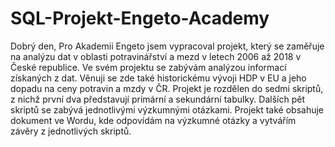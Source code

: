 # SQL-Projekt-Engeto-Academy
Dobrý den, Pro Akademii Engeto jsem vypracoval projekt, který se zaměřuje na analýzu dat v oblasti potravinářství a mezd v letech 2006 až 2018 v České republice. Ve svém projektu se zabývám analýzou informací získaných z dat. Věnuji se zde také historickému vývoji HDP v EU a jeho dopadu na ceny potravin a mzdy v ČR. Projekt je rozdělen do sedmi skriptů, z nichž první dva představují primární a sekundární tabulky. Dalších pět skriptů se zabývá jednotlivými výzkumnými otázkami. Projekt také obsahuje dokument ve Wordu, kde odpovídám na výzkumné otázky a vytvářím závěry z jednotlivých skriptů.
